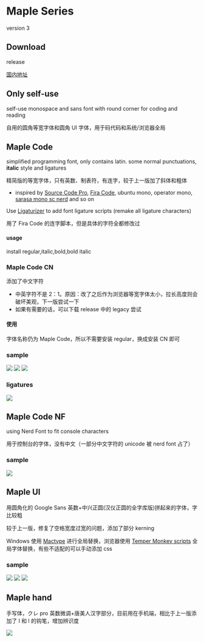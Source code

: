 # Maple Series

version 3

## Download

release

[国内地址](https://gitee.com/subframe7536/Maple/releases/v2.0)

## Only self-use

self-use monospace and sans font with round corner for coding and reading

自用的圆角等宽字体和圆角 UI 字体，用于码代码和系统/浏览器全局

## Maple Code

simplified programming font, only contains latin. some normal punctuations, **italic** style and ligatures

精简版的等宽字体，只有英数、制表符，有连字，较于上一版加了斜体和粗体

- inspired by [Source Code Pro](https://github.com/adobe-fonts/source-code-pro), [Fira Code](https://github.com/tonsky/FiraCode), ubuntu mono, operator mono, [sarasa mono sc nerd](https://github.com/laishulu/Sarasa-Mono-SC-Nerd) and so on

Use [Ligaturizer](https://github.com/ToxicFrog/Ligaturizer) to add font ligature scripts (remake all ligature characters)

用了 Fira Code 的连字脚本，但是具体的字符全都修改过

#### usage

install regular,italic,bold,bold italic

### Maple Code CN

添加了中文字符

- 中英字符不是 2：1。原因：改了之后作为浏览器等宽字体太小，拉长高度则会破坏美观，下一版尝试一下
- 如果有需要的话，可以下载 release 中的 legacy 尝试

#### 使用

字体名称仍为 Maple Code，所以不需要安装 regular，换成安装 CN 即可

### sample

![](img/sample_code.jpg)
![](img/code.jpg)
![](img/italic.jpg)

### ligatures

![](img/ligature.jpg)

## Maple Code NF

using Nerd Font to fit console characters

用于控制台的字体，没有中文（一部分中文字符的 unicode 被 nerd font 占了）

### sample

![](img/console.jpg)

## Maple UI

用圆角化的 Google Sans 英数+中兴正圆(汉仪正圆的全字库版)拼起来的字体，字比较粗

较于上一版，修复了空格宽度过宽的问题，添加了部分 kerning

Windows 使用 [Mactype](https://github.com/snowie2000/mactype) 进行全局替换，浏览器使用 [Temper Monkey scripts](https://github.com/subframe7536/UserScript) 全局字体替换，有些不适配的可以手动添加 css

### sample

![](img/UI%20sample.jpg)
![](img/UI%E5%9B%BE.jpg)
![](img/UI%E7%B3%BB%E7%BB%9F.jpg)

## Maple hand

手写体，クレ pro 英数微调+唐美人汉字部分，目前用在手机端，相比于上一版添加了 I 和 l 的钩笔，增加辨识度

![](img/%E6%89%8B%E6%9C%BA.jpg)
